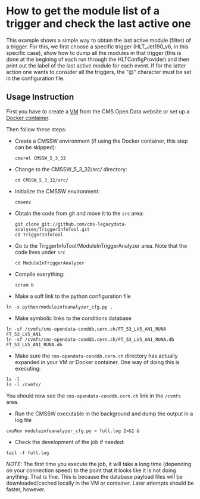 # How to get the module list of a trigger and check the last active one 

This example shows a simple way to obtain the last active module (filter) of a trigger.  For this, we first choose a specific trigger (HLT_Jet190_v6, in this specific case), show how to dump all the modules in that trigger (this is done at the begining of each run through the HLTConfigProvider) and then print out the label of the last active module for each event.  If for the latter action one wants to consider all the triggers, the "@" character must be set in the configuration file.

## Usage Instruction

First you have to create a [VM](http://opendata.cern.ch/docs/cms-virtual-machine-2011 "CMS 2011 Virtual Machines: How to install") from the CMS Open Data website or set up a [Docker container](http://opendata.cern.ch/docs/cms-guide-docker).

Then follow these steps:

- Create a CMSSW environment (if using the Docker container, this step can be skipped): 

    ```
    cmsrel CMSSW_5_3_32
    ```

- Change to the CMSSW_5_3_32/src/ directory:

    ```
    cd CMSSW_5_3_32/src/
    ```

- Initialize the CMSSW environment:

  ```
  cmsenv
  ```

- Obtain the code from git and move it to the `src` area:

  ```
  git clone git://github.com/cms-legacydata-analyses/TriggerInfoTool.git
  cd TriggerInfoTool
  ```
  

- Go to the TriggerInfoTool/ModuleInTriggerAnalyzer area.  Note that the code lives under `src`

  ```
  cd ModuleInTriggerAnalyzer
  ```

- Compile everything:

  ```
  scram b
  ```

- Make a soft link to the python configuration file

```
ln -s python/moduleinfoanalyzer_cfg.py .
```

- Make symbolic links to the conditions database

```
ln -sf /cvmfs/cms-opendata-conddb.cern.ch/FT_53_LV5_AN1_RUNA FT_53_LV5_AN1
ln -sf /cvmfs/cms-opendata-conddb.cern.ch/FT_53_LV5_AN1_RUNA.db FT_53_LV5_AN1_RUNA.db
```

- Make sure the `cms-opendata-conddb.cern.ch` directory has actually expanded in your VM or Docker container.  One way of doing this is executing:

```
ls -l
ls -l /cvmfs/
```

You should now see the `cms-opendata-conddb.cern.ch` link in the `/cvmfs` area.


- Run the CMSSW executable in the background and dump the output in a log file

```
cmsRun moduleinfoanalyzer_cfg.py > full.log 2>&1 &
```

- Check the development of the job if needed:

```
tail -f full.log
```

*NOTE*: The first time you execute the job, it will take a long time (depending on your connection speed) to the point that it looks like it is not doing anything.  That is fine.  This is because the database payload files will be downloaded/cached locally in the VM or container.  Later attempts should be faster, however.
